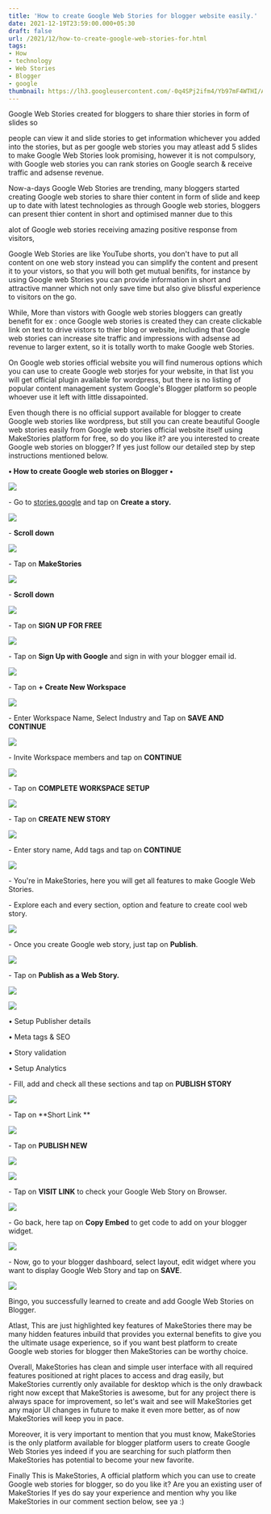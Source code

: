 ```yaml
---
title: 'How to create Google Web Stories for blogger website easily.'
date: 2021-12-19T23:59:00.000+05:30
draft: false
url: /2021/12/how-to-create-google-web-stories-for.html
tags: 
- How
- technology
- Web Stories
- Blogger
- google
thumbnail: https://lh3.googleusercontent.com/-0q4SPj2ifm4/Yb97mF4WTHI/AAAAAAAAH-I/8S86MRxmIesVag-e5MqzKoN6NCm5gkVBACNcBGAsYHQ/s1600/1639938963709700-0.png
---
```


  

Google Web Stories created for bloggers to share thier stories in form of slides so

people can view it and slide stories to get information whichever you added into the stories, but as per google web stories you may atleast add 5 slides to make Google Web Stories look promising, however it is not compulsory, with Google web stories you can rank stories on Google search & receive traffic and adsense revenue.

  

Now-a-days Google Web Stories are trending, many bloggers started creating Google web stories to share thier content in form of slide and keep up to date with latest technologies as through Google web stories, bloggers can present thier content in short and optimised manner due to this

alot of Google web stories receiving amazing positive response from visitors, 

  

Google Web Stories are like YouTube shorts, you don't have to put all content on one web story instead you can simplify the content and present it to your vistors, so that you will both get mutual benifits, for instance by using Google web Stories you can provide information in short and attractive manner which not only save time but also give blissful experience to visitors on the go.

  

While, More than vistors with Google web stories bloggers can greatly benefit for ex : once Google web stories is created they can create clickable link on text to drive vistors to thier blog or website, including that Google web stories can increase site traffic and impressions with adsense ad revenue to larger extent, so it is totally worth to make Google web Stories.

  

On Google web stories official website you will find numerous options which you can use to create Google web storjes for your website, in that list you will get official plugin available for wordpress, but there is no listing of popular content management system Google's Blogger platform so people whoever use it left with little dissapointed.

  

Even though there is no official support available for blogger to create Google web stories like wordpress, but still you can create beautiful Google web stories easily from Google web stories official website itself using MakeStories platform for free, so do you like it? are you interested to create Google web stories on blogger? If yes just follow our detailed step by step instructions mentioned below.

  

**• How to create Google web stories on Blogger •**

 **![](https://lh3.googleusercontent.com/-APXh2TbaPcE/Yb97k8sJUkI/AAAAAAAAH-E/1QNITWySiTQungebmTiEzOL2s_Vslt9pgCNcBGAsYHQ/s1600/1639938959477541-1.png)** 

\- Go to [stories.google](https://stories.google/) and tap on **Create a story.**

 **![](https://lh3.googleusercontent.com/-pzF-GSMZUoU/Yb97jwC9jII/AAAAAAAAH98/Ah5xCG5xFsk2G1-JXGqAPhUY_IZpk606ACNcBGAsYHQ/s1600/1639938955139940-2.png)** 

\- **Scroll down**

 **![](https://lh3.googleusercontent.com/-xqvJELKzefY/Yb97i51jcjI/AAAAAAAAH94/wGkZZ8zbdMcp_-hB4FSaebeDc4VPBYYGwCNcBGAsYHQ/s1600/1639938950678386-3.png)** 

\- Tap on **MakeStories**

 **![](https://lh3.googleusercontent.com/-02l50rnXPP8/Yb97h3uE3fI/AAAAAAAAH9w/yiPAq0XL8t4EsvtUSL1lvEDhrrOYpYsfQCNcBGAsYHQ/s1600/1639938946219171-4.png)** 

\- **Scroll down**

 **![](https://lh3.googleusercontent.com/-elQbyRW7PsY/Yb97gq25GBI/AAAAAAAAH9s/AZADZAh9x6kVSXF4PkjxMaxR6L976Px7ACNcBGAsYHQ/s1600/1639938941767794-5.png)** 

\- Tap on **SIGN UP FOR FREE**

 **![](https://lh3.googleusercontent.com/-5gTPQkDnE2Q/Yb97fZ-PEjI/AAAAAAAAH9o/0-5RRpgIoK4-h-r_S9gqEgo0y9U1Y5jqwCNcBGAsYHQ/s1600/1639938937306016-6.png)** 

\- Tap on **Sign Up with Google** and sign in with your blogger email id.

  

 ![](https://lh3.googleusercontent.com/-CkD0ck6GBWs/Yb97eYAe66I/AAAAAAAAH9k/TsgDzY4GKow6iYU38zq-Zm13c_oBNdY9gCNcBGAsYHQ/s1600/1639938933249782-7.png) 

  

\- Tap on **\+ Create New Workspace**

  

 ![](https://lh3.googleusercontent.com/-rdLL97DB-14/Yb97db8nGkI/AAAAAAAAH9g/NcBqYvMCdBYLlhiKVgOIJKINjEKuFYbvQCNcBGAsYHQ/s1600/1639938929673077-8.png) 

  

\- Enter Workspace Name, Select Industry and Tap on **SAVE AND CONTINUE**

 **![](https://lh3.googleusercontent.com/-hlvMiokG0y8/Yb97cW6fkqI/AAAAAAAAH9c/sWGFfAME2hgREER4Z8efamkFKVit40KpgCNcBGAsYHQ/s1600/1639938925340843-9.png)** 

\- Invite Workspace members and tap on **CONTINUE**

 **![](https://lh3.googleusercontent.com/-S1aswacIgUU/Yb97be7pc-I/AAAAAAAAH9Y/y_1pRbBBSukmrpk_zY4_r3Vh9ea9BV7uwCNcBGAsYHQ/s1600/1639938921266465-10.png)** 

\- Tap on **COMPLETE WORKSPACE SETUP**

 **![](https://lh3.googleusercontent.com/-1XIc_jS2IIw/Yb97aTbfZII/AAAAAAAAH9U/KrgnPnMinZowWOYIE5hZT7HDkSrtc7z5ACNcBGAsYHQ/s1600/1639938917195310-11.png)** 

\- Tap on **CREATE NEW STORY**

 **![](https://lh3.googleusercontent.com/-l33sj0OQdHc/Yb97ZdE80GI/AAAAAAAAH9Q/WPP3CsE-Xp8CHvNkMBYKt8a7EUhxgcVEgCNcBGAsYHQ/s1600/1639938913518970-12.png)** 

\- Enter story name, Add tags and tap on **CONTINUE**

 **![](https://lh3.googleusercontent.com/-kLFBhoBzOlg/Yb97YQcGzyI/AAAAAAAAH9M/rGul_bI4xFghwhwZAZ5lWTVnsQLhQ3FpwCNcBGAsYHQ/s1600/1639938909367363-13.png)** 

  

\- You're in MakeStories, here you will get all features to make Google Web Stories.

  

\- Explore each and every section, option and feature to create cool web story.

  

 ![](https://lh3.googleusercontent.com/--xmygpvjLBQ/Yb97XRTdvVI/AAAAAAAAH9I/P6tGUy6WifYu4kofpgXSrFbPm7Ms-g24QCNcBGAsYHQ/s1600/1639938905125396-14.png) 

  

\- Once you create Google web story, just tap on **Publish**.

  

 ![](https://lh3.googleusercontent.com/-6wAyCp1M1UI/Yb97WL8ZRuI/AAAAAAAAH9E/uBerDkjNwoA1qVPrzfM77vwh8AGt77YIQCNcBGAsYHQ/s1600/1639938900593811-15.png) 

  

\- Tap on **Publish as a Web Story.**

 **![](https://lh3.googleusercontent.com/-PCl3UZ31Q9Q/Yb97VFfyV_I/AAAAAAAAH9A/joa_JV7p2ZUVLmWfJ04ciwwn-T08zJIUgCNcBGAsYHQ/s1600/1639938896113056-16.png)** 

 ![](https://lh3.googleusercontent.com/-_WgfYrFIS38/Yb97UObJKhI/AAAAAAAAH88/9qnug5obYGwnkg9OFSeYCjY22e74iREDQCNcBGAsYHQ/s1600/1639938891628766-17.png) 

  

  

• Setup Publisher details

• Meta tags & SEO

• Story validation

• Setup Analytics

  

\- Fill, add and check all these sections and tap on **PUBLISH STORY**

  

 ![](https://lh3.googleusercontent.com/-xpvBSSJEX2A/Yb97S0C5ppI/AAAAAAAAH84/eGDmryu1ojk0DkUB5ZmM8Rluk95KkTk7wCNcBGAsYHQ/s1600/1639938886659966-18.png) 

  

\- Tap on **Short Link **

 **![](https://lh3.googleusercontent.com/-S_eYBI67cKE/Yb97RuW2zSI/AAAAAAAAH80/u0fbYKtBIREi2xQfi72nHAk7X7S8zH4GACNcBGAsYHQ/s1600/1639938881986486-19.png)** 

\- Tap on **PUBLISH NEW**

 **![](https://lh3.googleusercontent.com/-76w4VXuwlZg/Yb97QgM8AII/AAAAAAAAH8w/3kIOR_EVSqAzyckm5jjEd5uEiaU4VjCggCNcBGAsYHQ/s1600/1639938877928737-20.png)** 

 ![](https://lh3.googleusercontent.com/-tJStJoP-Hno/Yb97PeQ-Z4I/AAAAAAAAH8s/3AJQS9AKt-ARmMYuw1gJglWKdVB2PFNdQCNcBGAsYHQ/s1600/1639938872611364-21.png) 

  

\- Tap on **VISIT LINK** to check your Google Web Story on Browser.

  

 ![](https://lh3.googleusercontent.com/-AnjsZ2uMqVI/Yb97OKsqA_I/AAAAAAAAH8o/1zzax_ceWJw4P6ZeIpwaT3VZC84XKKuqwCNcBGAsYHQ/s1600/1639938868356358-22.png) 

  

\- Go back, here tap on **Copy Embed** to get code to add on your blogger widget.

  

 ![](https://lh3.googleusercontent.com/-ihUWRQCYm7w/Yb97NNEgJiI/AAAAAAAAH8k/llX1zbx-8AAlZi-dK2kenDtPRwOmrurZACNcBGAsYHQ/s1600/1639938863711298-23.png) 

  

\- Now, go to your blogger dashboard, select layout, edit widget where you want to display Google Web Story and tap on **SAVE**.

  

 ![](https://lh3.googleusercontent.com/-0PrUH_c0Rvk/Yb97L9FFjYI/AAAAAAAAH8g/oade-VGJbUIGCPP_ceCdBoOC11VrNZ6mQCNcBGAsYHQ/s1600/1639938858846315-24.png) 

  

  

Bingo, you successfully learned to create and add Google Web Stories on Blogger.

  

Atlast, This are just highlighted key features of MakeStories there may be many hidden features inbuild that provides you external benefits to give you the ultimate usage experience, so if you want best platform to create Google web stories for blogger then MakeStories can be worthy choice.

  

Overall, MakeStories has clean and simple user interface with all required features positioned at right places to access and drag easily, but MakeStories currently only available for desktop which is the only drawback right now except that MakeStories is awesome, but for any project there is always space for improvement, so let's wait and see will MakeStories get any major UI changes in future to make it even more better, as of now MakeStories will keep you in pace.

  

Moreover, it is very important to mention that you must know, MakeStories is the only platform available for blogger platform users to create Google Web Stories yes indeed if you are searching for such platform then MakeStories has potential to become your new favorite.

  

Finally This is MakeStories, A official platform which you can use to create Google web stories for blogger, so do you like it? Are you an existing user of MakeStories If yes do say your experience and mention why you like MakeStories in our comment section below, see ya :)